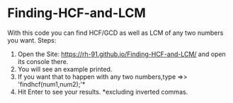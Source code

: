 # Finding-HCF-and-LCM
With this code you can find HCF/GCD as well as LCM of any two numbers you want.
Steps:
1. Open the Site: https://rh-91.github.io/Finding-HCF-and-LCM/ and open its console there.
2. You will see an example printed.
3. If you want that to happen with any two numbers,type =>> 'findhcf(num1,num2);'*
4. Hit Enter to see your results.
*excluding inverted commas.
